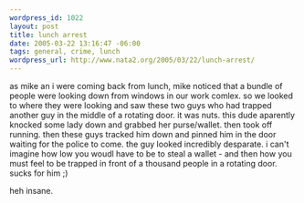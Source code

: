```yaml
--- 
wordpress_id: 1022
layout: post
title: lunch arrest
date: 2005-03-22 13:16:47 -06:00
tags: general, crime, lunch
wordpress_url: http://www.nata2.org/2005/03/22/lunch-arrest/
---
```

as mike an i were coming back from lunch, mike noticed that a bundle of people were looking down from windows in our work comlex. so we looked to where they were looking and saw these two guys who had trapped another guy in the middle of a rotating door. it was nuts. this dude aparently knocked some lady down and grabbed her purse/wallet. then took off running.  then these guys tracked him down and pinned him in the door waiting for the police to come. the guy looked incredibly desparate. i can't imagine how low you woudl have to be to steal a wallet - and then how you must feel to be trapped in front of a thousand people in a rotating door. sucks for him ;)

heh
insane. 
